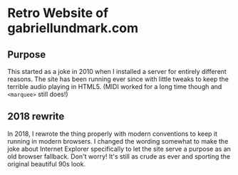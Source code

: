 # Retro Website of gabriellundmark.com

## Purpose

This started as a joke in 2010 when I installed a server for entirely different reasons. The site has been running ever since with little tweaks to keep the terrible audio playing in HTML5. (MIDI worked for a long time though and `<marquee>` still does!)

## 2018 rewrite

In 2018, I rewrote the thing properly with modern conventions to keep it running in modern browsers. I changed the wording somewhat to make the joke about Internet Explorer specifically to let the site serve a purpose as an old browser fallback. Don't worry! It's still as crude as ever and sporting the original beautiful 90s look.
